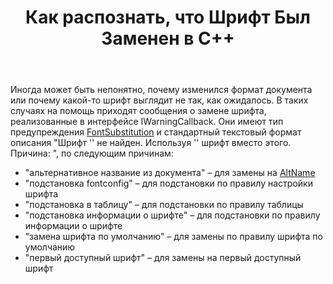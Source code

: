﻿---
title: Как распознать, что Шрифт Был Заменен в C++
second_title: Aspose.Words для C++
articleTitle: Как распознать, Что Шрифт Был Заменен
linktitle: Как распознать, Что Шрифт Был Заменен
description: "Если вы не уверены, почему изменился формат документа или почему определенный шрифт выглядит не так, как ожидалось, вам могут помочь сообщения с предупреждениями о замене шрифта."
type: docs
weight: 13
url: /ru/cpp/how-to-recognize-that-the-font-was-replaced/
---

Иногда может быть непонятно, почему изменился формат документа или почему какой-то шрифт выглядит не так, как ожидалось. В таких случаях на помощь приходят сообщения о замене шрифта, реализованные в интерфейсе IWarningCallback. Они имеют тип предупреждения [FontSubstitution](https://reference.aspose.com/words/cpp/aspose.words/warningtype/) и стандартный текстовый формат описания "Шрифт '<OriginalFont>' не найден. Используя '<SubstitutionFont>' шрифт вместо этого. Причина: <Reason>", по следующим причинам:

- "альтернативное название из документа" – для замены на [AltName](https://reference.aspose.com/words/cpp/aspose.words.fonts/fontinfo/get_altname/)
- "подстановка fontconfig" – для подстановки по правилу настройки шрифта
- "подстановка в таблицу" – для подстановки по правилу таблицы
- "подстановка информации о шрифте" – для подстановки по правилу информации о шрифте
- "замена шрифта по умолчанию" – для замены по правилу шрифта по умолчанию
- "первый доступный шрифт" – для замены на первый доступный шрифт
